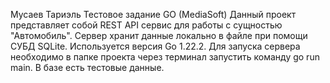 Мусаев Тариэль
Тестовое задание GO (MediaSoft)
Данный проект представляет собой REST API сервис для работы с сущностью "Автомобиль". Сервер хранит данные локально в файле при помощи СУБД SQLite. Используется версия Go 1.22.2.
Для запуска сервера необходимо в папке проекта через терминал запустить команду go run main. В базе есть тестовые данные.
